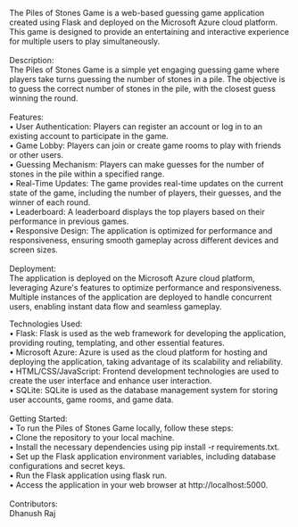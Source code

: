 The Piles of Stones Game is a web-based guessing game application created using Flask and deployed on the Microsoft Azure cloud platform. This game is designed to provide an entertaining and interactive experience for multiple users to play simultaneously.<br />
<br />
Description: <br />
The Piles of Stones Game is a simple yet engaging guessing game where players take turns guessing the number of stones in a pile. The objective is to guess the correct number of stones in the pile, with the closest guess winning the round.<br />
<br />
Features: <br />
•	User Authentication: Players can register an account or log in to an existing account to participate in the game. <br />
•	Game Lobby: Players can join or create game rooms to play with friends or other users. <br />
•	Guessing Mechanism: Players can make guesses for the number of stones in the pile within a specified range. <br />
•	Real-Time Updates: The game provides real-time updates on the current state of the game, including the number of players, their guesses, and the winner of each round. <br />
•	Leaderboard: A leaderboard displays the top players based on their performance in previous games. <br />
•	Responsive Design: The application is optimized for performance and responsiveness, ensuring smooth gameplay across different devices and screen sizes.<br />
<br />
Deployment: <br />
The application is deployed on the Microsoft Azure cloud platform, leveraging Azure's features to optimize performance and responsiveness. Multiple instances of the application are deployed to handle concurrent users, enabling instant data flow and seamless gameplay.<br />

Technologies Used: <br />
•	Flask: Flask is used as the web framework for developing the application, providing routing, templating, and other essential features. <br />
•	Microsoft Azure: Azure is used as the cloud platform for hosting and deploying the application, taking advantage of its scalability and reliability. <br />
•	HTML/CSS/JavaScript: Frontend development technologies are used to create the user interface and enhance user interaction. <br />
•	SQLite: SQLite is used as the database management system for storing user accounts, game rooms, and game data.<br />
<br />
Getting Started: <br />
•	To run the Piles of Stones Game locally, follow these steps: <br />
•	Clone the repository to your local machine. <br />
•	Install the necessary dependencies using pip install -r requirements.txt. <br />
•	Set up the Flask application environment variables, including database configurations and secret keys. <br />
•	Run the Flask application using flask run. <br />
•	Access the application in your web browser at http://localhost:5000.<br />
<br />
Contributors: <br />
Dhanush Raj<br />
